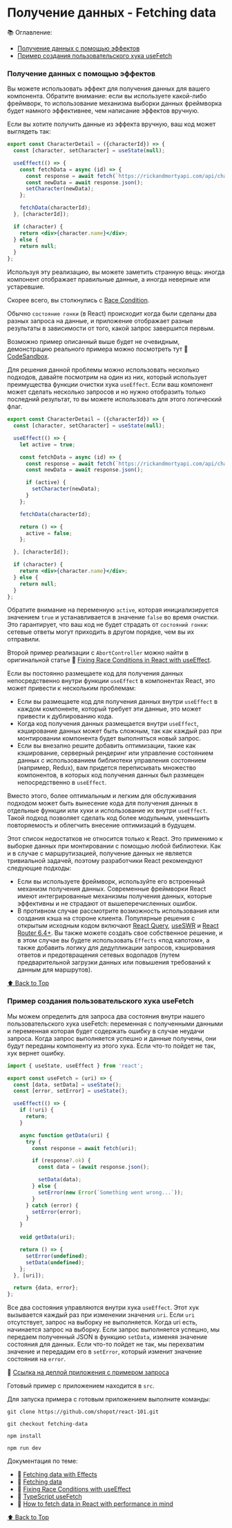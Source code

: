 # Получение данных - Fetching data

📚 Оглавление:

- [Получение данных с помощью эффектов](#получение-данных-с-помощью-эффектов)
- [Пример создания пользовательского хука useFetch](#пример-создания-пользовательского-хука-usefetch)

### Получение данных с помощью эффектов

Вы можете использовать эффект для получения данных для вашего компонента. Обратите внимание: если вы используете
какой-либо фреймворк, то использование механизма выборки данных фреймворка будет намного эффективнее, чем написание
эффектов вручную.

Если вы хотите получить данные из эффекта вручную, ваш код может выглядеть так:

```jsx
export const CharacterDetail = ({characterId}) => {
  const [character, setCharacter] = useState(null);

  useEffect(() => {
    const fetchData = async (id) => {
      const response = await fetch(`https://rickandmortyapi.com/api/character/${id}/`);
      const newData = await response.json();
      setCharacter(newData);
    };

    fetchData(characterId);
  }, [characterId]);

  if (character) {
    return <div>{character.name}</div>;
  } else {
    return null;
  }
};
```

Используя эту реализацию, вы можете заметить странную вещь: иногда компонент отображает правильные данные, а иногда
неверные или устаревшие.

Скорее всего, вы столкнулись с [Race Condition](https://en.wikipedia.org/wiki/Race_condition).

Обычно `состояние гонки` (в React) происходит когда были сделаны два разных запроса на данные, и приложение отображает
разные результаты в зависимости от того, какой запрос завершится первым.

Возможно пример описанный выше будет не очевидным, демонстрацию реального примера можно посмотреть тут
🔗 [CodeSandbox](https://codesandbox.io/s/beating-async-race-conditions-in-react-forked-v8yfjp?file=/src/CharacterDetail.js).

Для решения данной проблемы можно использовать несколько подходов, давайте посмотрим на один из них, который использует
преимущества функции очистки хука `useEffect`. Если ваш компонент может сделать несколько запросов и но нужно отобразить
только последний результат, то вы можете использовать для этого логический флаг.

```jsx
export const CharacterDetail = ({characterId}) => {
  const [character, setCharacter] = useState(null);

  useEffect(() => {
    let active = true;

    const fetchData = async (id) => {
      const response = await fetch(`https://rickandmortyapi.com/api/character/${id}/`);
      const newData = await response.json();

      if (active) {
        setCharacter(newData);
      }
    };

    fetchData(characterId);

    return () => {
      active = false;
    };

  }, [characterId]);

  if (character) {
    return <div>{character.name}</div>;
  } else {
    return null;
  }
};
```

Обратите внимание на переменную `active`, которая инициализируется значением `true` и устанавливается в значение `false`
во время очистки. Это гарантирует, что ваш код не будет страдать от `состояний гонки`: сетевые ответы могут приходить в
другом порядке, чем вы их отправили.

Второй пример реализации с `AbortController` можно найти в оригинальной
статье
🔗 [Fixing Race Conditions in React with useEffect](https://maxrozen.com/race-conditions-fetching-data-react-with-useeffect).

Если вы постоянно размещаете код для получения данных непосредственно внутри функции `useEffect` в компонентах React,
это
может привести к нескольким проблемам:

- Если вы размещаете код для получения данных внутри `useEffect` в каждом компоненте, который требует эти данные, это
  может привести к дублированию кода.
- Когда код получения данных размещается внутри `useEffect`, кэширование данных может быть сложным, так как каждый раз
  при монтировании компонента будет выполняться новый запрос.
- Если вы внезапно решите добавить оптимизации, такие как кэширование, серверный рендеринг или управление состоянием
  данных с использованием библиотеки управления состоянием (например, Redux), вам придется переписывать множество
  компонентов, в которых код получения данных был размещен непосредственно в `useEffect`.

Вместо этого, более оптимальным и легким для обслуживания подходом может быть вынесение кода для получения данных в
отдельные функции или хуки и использование их внутри `useEffect`. Такой подход позволяет сделать код более модульным,
уменьшить повторяемость и облегчить внесение оптимизаций в будущем.

Этот список недостатков не относится только к React. Это применимо к выборке данных при монтировании с помощью любой
библиотеки. Как и в случае с маршрутизацией, получение данных не является тривиальной задачей, поэтому разработчики
React рекомендуют следующие подходы:

- Если вы используете фреймворк, используйте его встроенный механизм получения данных. Современные фреймворки React
  имеют интегрированные механизмы получения данных, которые эффективны и не страдают от вышеперечисленных ошибок.
- В противном случае рассмотрите возможность использования или создания кэша на стороне клиента. Популярные решения с
  открытым исходным кодом включают [React Query](https://react-query.tanstack.com/), [useSWR](https://swr.vercel.app/) и
  [React Router 6.4+](https://reactrouter.com/en/main/start/overview). Вы также можете создать свое собственное решение,
  и в этом случае вы будете использовать `Effects` «под капотом», а также добавить логику для дедупликации запросов,
  кэширования ответов и предотвращения сетевых водопадов (путем предварительной загрузки данных или повышения
  требований к данным для маршрутов).

[⬆ Back to Top](#получение-данных---fetching-data)

### Пример создания пользовательского хука useFetch

Мы можем определить для запроса два состояния внутри нашего пользовательского хука useFetch: переменная с полученными
данными и переменная которая будет содержать ошибку в случае неудачи запроса. Когда запрос выполняется успешно и данные
получены, они будут переданы компоненту из этого хука. Если что-то пойдет не так, хук вернет ошибку.

```jsx
import { useState, useEffect } from 'react';

export const useFetch = (uri) => {
  const [data, setData] = useState();
  const [error, setError] = useState();

  useEffect(() => {
    if (!uri) {
      return;
    }

    async function getData(uri) {
      try {
        const response = await fetch(uri);

        if (response?.ok) {
          const data = (await response.json();

          setData(data);
        } else {
          setError(new Error(`Something went wrong...`));
        }
      } catch (error) {
        setError(error);
      }
    }

    void getData(uri);

    return () => {
      setError(undefined);
      setData(undefined);
    };
  }, [uri]);

  return {data, error};
};
```

Все два состояния управляются внутри хука `useEffect`. Этот хук вызывается каждый раз при изменении значения `uri`. Если
`uri` отсутствует, запрос на выборку не выполняется. Когда uri есть, начинается запрос на выборку. Если запрос
выполняется успешно, мы передаем полученный JSON в функцию `setData`, изменяя значение состояния для данных. Если что-то
пойдет не так, мы перехватим значение и передадим его в `setError`, который изменит значение состояния на `error`.

🔗 [Ссылка на деплой приложения с примером запроса](https://fetch-data-ab1e50.netlify.app)

Готовый пример с приложением находится в `src`.

Для запуска примера с готовым приложением выполните команды:

```shell
git clone https://github.com/shopot/react-101.git

git checkout fetching-data

npm install

npm run dev
```

Документация по теме:

- 🔗 [Fetching data with Effects](https://react.dev/reference/react/useEffect#fetching-data-with-effects)
- 🔗 [Fetching data](https://react.dev/learn/you-might-not-need-an-effect#fetching-data)
- 🔗 [Fixing Race Conditions with useEffect](https://maxrozen.com/race-conditions-fetching-data-react-with-useeffect)
- 🔗 [TypeScript useFetch](https://usehooks-ts.com/react-hook/use-fetch)
- 🔗 [How to fetch data in React with performance in mind](https://www.developerway.com/posts/how-to-fetch-data-in-react)

[⬆ Back to Top](#получение-данных---fetching-data)
